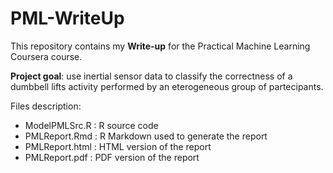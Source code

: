 # PML-WriteUp
This repository contains my **Write-up** for the Practical Machine Learning Coursera course.

**Project goal**: use inertial sensor data to classify the correctness of a dumbbell lifts activity performed by an eterogeneous group of partecipants.

Files description:
- ModelPMLSrc.R  : R source code
- PMLReport.Rmd  : R Markdown used to generate the report
- PMLReport.html : HTML version of the report
- PMLReport.pdf  : PDF version of the report
